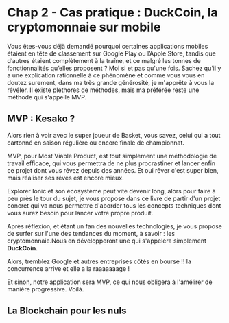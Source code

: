 # Chap 2 - Cas pratique : DuckCoin, la cryptomonnaie sur mobile

Vous êtes-vous déjà demandé pourquoi certaines applications mobiles étaient en tête de classement sur Google Play ou l’Apple Store, tandis que d’autres étaient complètement à la traîne, et ce malgré les tonnes de fonctionnalités qu’elles proposent ? Moi si et pas qu'une fois. Sachez qu’il y a une explication rationnelle à ce phénomène et comme vous vous en doutez surement, dans ma très grande générosité, je m'apprête à vous la révéler. Il existe plethores de méthodes, mais ma préférée reste une méthode qui s'appelle MVP.

## MVP : Kesako ?

Alors rien à voir avec le super joueur de Basket, vous savez, celui qui a tout cartonné en saison régulière ou encore finale de championnat.

MVP, pour Most Viable Product, est tout simplement une méthodologie de travail efficace, qui vous permettra de ne plus procrastiner et lancer enfin ce projet dont vous rêvez depuis des années. Et oui rêver c'est super bien, mais réaliser ses rêves est encore mieux.

Explorer Ionic et son écosystème peut vite devenir long, alors pour faire à peu près le tour du sujet, je vous propose dans ce livre de partir d'un projet concret qui va nous permettre d'aborder tous les concepts techniques dont vous aurez besoin pour lancer votre propre produit.

Après réflexion, et étant un fan des nouvelles technologies, je vous propose de surfer sur l'une des tendances du moment, à savoir : les cryptomonnaie.Nous en développeront une qui s'appelera simplement **DuckCoin**.

Alors, tremblez Google et autres entreprises côtés en bourse !! la concurrence arrive et elle a la raaaaaaage !

Et sinon, notre application sera MVP, ce qui nous obligera à l'amélirer de manière progressive. Voilà.



## La Blockchain pour les nuls



